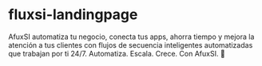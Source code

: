 # fluxsi-landingpage
AfuxSI automatiza tu negocio, conecta tus apps, ahorra tiempo y mejora la atención a tus clientes con flujos de secuencia inteligentes automatizadas que trabajan por ti 24/7. Automatiza. Escala. Crece. Con AfuxSI. 🚀
